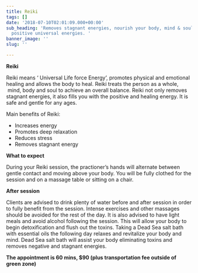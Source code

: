 ```yaml
---
title: Reiki
tags: []
date: '2018-07-10T02:01:09.000+00:00'
sub_heading: 'Removes stagnant energies, nourish your body, mind & soul with loving
  positive universal energies. '
banner_image: ''
slug: ''

---
```

**Reiki**

Reiki means ‘ Universal Life force Energy’, promotes physical and emotional healing and allows the body to heal. Reiki treats the person as a whole,  mind, body and soul to achieve an overall balance. Reiki not only removes stagnant energies, it also fills you with the positive and healing energy. It is safe and gentle for any ages.

Main benefits of Reiki:

* Increases energy
* Promotes deep relaxation
* Reduces stress
* Removes stagnant energy

**What to expect**

During your Reiki session, the practioner’s hands will alternate between gentle contact and moving above your body. You will be fully clothed for the session and on a massage table or sitting on a chair.

**After session**

Clients are advised to drink plenty of water before and after session in order to fully benefit from the session. Intense exercises and other massages should be avoided for the rest of the day. It is also advised to have light meals and avoid alcohol following the session. This will allow your body to begin detoxification and flush out the toxins. Taking a Dead Sea salt bath with essential oils the following day relaxes and revitalize your body and mind. Dead Sea salt bath will assist your body eliminating toxins and removes negative and stagnant energies.

**The appointment is 60 mins, $90 (plus transportation fee outside of green zone)**